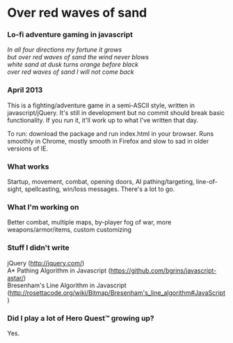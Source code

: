 <h1>Over red waves of sand</h1>

<h3>Lo-fi adventure gaming in javascript</h3>

<p><em>In all four directions my fortune it grows<br></em>
<em>but over red waves of sand the wind never blows<br></em>
<em>white sand at dusk turns orange before black<br></em>
<em>over red waves of sand I will not come back</em></p>

<h3>April 2013</h3>
<p>This is a fighting/adventure game in a semi-ASCII style, written in javascript/jQuery. It's still in development but no commit should break basic functionality. If you run it, it'll work up to what I've written that day.</p>

<p>To run: download the package and run index.html in your browser. Runs smoothly in Chrome, mostly smooth in Firefox and slow to sad in older versions of IE.</p>

<h3>What works</h3>

<p>Startup, movement, combat, opening doors, AI pathing/targeting, line-of-sight, spellcasting, win/loss messages. There's a lot to go.</p>

<h3>What I'm working on</h3>

<p>Better combat, multiple maps, by-player fog of war, more weapons/armor/items, custom customizing</p>

<h3>Stuff I didn't write</h3>

<p>jQuery (<a href="http://jquery.com/">http://jquery.com/</a>)<br>
A* Pathing Algorithm in Javascript (<a href="https://github.com/bgrins/javascript-astar/">https://github.com/bgrins/javascript-astar/</a>)<br>
Bresenham's Line Algorithm in Javascript (<a href="http://rosettacode.org/wiki/Bitmap/Bresenham's_line_algorithm#JavaScript">http://rosettacode.org/wiki/Bitmap/Bresenham's_line_algorithm#JavaScript</a>)</p>

<h3>Did I play a lot of Hero Quest™ growing up?</h3>

<p>Yes.</p>
